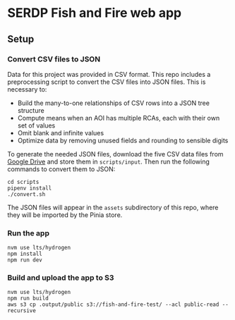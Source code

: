 # SERDP Fish and Fire web app

## Setup

### Convert CSV files to JSON

Data for this project was provided in CSV format. This repo includes a preprocessing script to convert the CSV files into JSON files. This is necessary to:

- Build the many-to-one relationships of CSV rows into a JSON tree structure
- Compute means when an AOI has multiple RCAs, each with their own set of values
- Omit blank and infinite values
- Optimize data by removing unused fields and rounding to sensible digits

To generate the needed JSON files, download the five CSV data files from [Google Drive](https://drive.google.com/drive/folders/1hrGuRmQtx-gTepN_H9BEfcGmnl5MCeAK?usp=sharing) and store them in `scripts/input`. Then run the following commands to convert them to JSON:

```
cd scripts
pipenv install
./convert.sh
```

The JSON files will appear in the `assets` subdirectory of this repo, where they will be imported by the Pinia store.

### Run the app

```
nvm use lts/hydrogen
npm install
npm run dev
```

### Build and upload the app to S3

```
nvm use lts/hydrogen
npm run build
aws s3 cp .output/public s3://fish-and-fire-test/ --acl public-read --recursive
```
